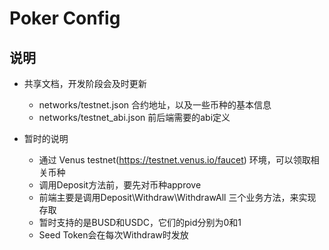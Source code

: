 # Poker Config
## 说明
* 共享文档，开发阶段会及时更新
  * networks/testnet.json 合约地址，以及一些币种的基本信息
  * networks/testnet_abi.json 前后端需要的abi定义

* 暂时的说明
  * 通过 Venus testnet(https://testnet.venus.io/faucet) 环境，可以领取相关币种
  * 调用Deposit方法前，要先对币种approve
  * 前端主要是调用Deposit\Withdraw\WithdrawAll 三个业务方法，来实现存取
  * 暂时支持的是BUSD和USDC，它们的pid分别为0和1
  * Seed Token会在每次Withdraw时发放

